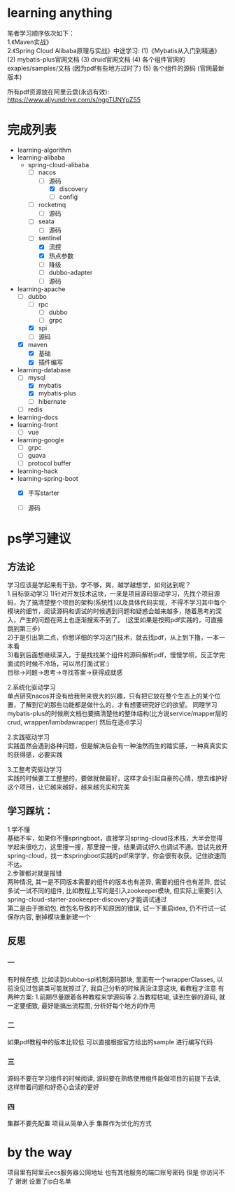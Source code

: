 # learning anything 

笔者学习顺序依次如下：  
1.《Maven实战》  
2.《Spring Cloud Alibaba原理与实战》中途学习:
(1)《Mybatis从入门到精通》
(2) mybatis-plus官网文档
(3) druid官网文档
(4) 各个组件官网的 exaples/samples/文档 (因为pdf有些地方过时了)
(5) 各个组件的源码 (官网最新版本)

所有pdf资源放在阿里云盘(永远有效): https://www.aliyundrive.com/s/ngpTUNYpZ55

# 完成列表
- learning-algorithm
- learning-alibaba
    - spring-cloud-alibaba
        - [ ] nacos
          - [ ] 源码
            - [x] discovery
            - [ ] config
        - [ ] rocketmq
            - [ ] 源码
        - [ ] seata
            - [ ] 源码
        - [ ] sentinel
            - [x] 流控
            - [x] 热点参数
            - [ ] 降级
            - [ ] dubbo-adapter
            - [ ] 源码
- learning-apache
    - [ ] dubbo
        - [ ] rpc
            - [ ] dubbo
            - [ ] grpc
        - [x] spi
        - [ ] 源码
    - [x] maven
      - [x] 基础
      - [x] 插件编写
- learning-database
    - [ ] mysql
        - [x] mybatis
        - [x] mybatis-plus
        - [ ] hibernate
    - [ ] redis
- learning-docs
- learning-front
    - [ ] vue
- learning-google
  - [ ] grpc
  - [ ] guava
  - [ ] protocol buffer
- learning-hack
- learning-spring-boot
  - [x] 手写starter
  - [ ] 源码


# ps学习建议  
## 方法论
学习应该是学起来有干劲，学不够，爽，越学越想学，如何达到呢？  
1.目标驱动学习
1)针对开发技术这块，一来是项目源码驱动学习，先找个项目源码，为了搞清楚整个项目的架构(系统性)以及具体代码实现，不得不学习其中每个模块的细节，阅读源码和调试的时候遇到问题和疑惑会越来越多，随着思考的深入，产生的问题在网上也逐渐搜索不到了。  (这里如果是按照pdf实践的，可直接跳到第三步)  
2)于是引出第二点，你想详细的学习这门技术，就去找pdf，从上到下撸，一本一本看  
3)看到后面想继续深入，于是找找某个组件的源码解析pdf，慢慢学呗，反正学完面试的时候不冷场，可以吊打面试官:)  
目标->问题->思考->寻找答案->获得成就感  

2.系统化驱动学习  
单点研究nacos并没有给我带来很大的兴趣，只有把它放在整个生态上的某个位置，了解到它的那些功能都是做什么的，才有想要研究好它的欲望。
同理学习mybatis-plus的时候刷文档也要搞清楚他的整体结构(比方说service/mapper层的crud, wrapper/lambdawrapper)  然后在逐点学习

2.实践驱动学习  
实践虽然会遇到各种问题，但是解决后会有一种油然而生的踏实感，一种真真实实的获得感，必要实践  

3.工整考究驱动学习  
实践的时候要工工整整的，要做就做最好，这样才会引起自豪的心情，想去维护好这个项目，让它越来越好，越来越充实和完美  

## 学习踩坑：  
1.学不懂  
基础不牢，如果你不懂springboot，直接学习spring-cloud技术栈，大半会觉得学起来很吃力，这里搜一搜，那里搜一搜，结果调试好久也调试不通。尝试先放开spring-cloud，找一本springboot实践的pdf来学学，你会很有收获。记住欲速而不达。  
2.步骤都对就是报错  
两种情况, 其一是不同版本需要的组件的版本也有差异, 需要的组件也有差异, 尝试多试一试不同的组件, 比如教程上写的是引入zookeeper模块, 但实际上需要引入spring-cloud-starter-zookeeper-discovery才能调试通过  
第二是由于挪动包, 改包名导致的不知原因的错误, 试一下重启idea, 仍不行试一试保存内容, 删掉模块重新建一个  

## 反思
### 一 
有时候在想, 比如读到dubbo-spi机制源码那块, 里面有一个wrapperClasses, 以前没见过包装类可能就掠过了, 我自己分析的时候真没注意这块, 看教程才注意
有两种方案:
1.前期尽量跟着各种教程来学源码等
2.当教程枯竭, 读到生僻的源码, 就一定要细致, 最好能搞出流程图, 分析好每个地方的作用

### 二
如果pdf教程中的版本比较低 可以直接根据官方给出的sample 进行编写代码

### 三
源码不要在学习组件的时候阅读, 源码要在熟练使用组件能做项目的前提下去读, 这样带着问题和好奇心会读的更好

### 四
集群不要先配置 项目从简单入手 集群作为优化的方式

# by the way
项目里有阿里云ecs服务器公网地址 也有其他服务的端口账号密码 但是 你访问不了 谢谢 设置了ip白名单